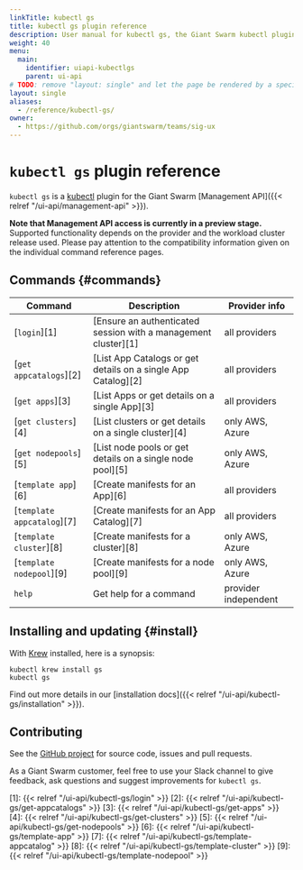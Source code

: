 ```yaml
---
linkTitle: kubectl gs
title: kubectl gs plugin reference
description: User manual for kubectl gs, the Giant Swarm kubectl plugin.
weight: 40
menu:
  main:
    identifier: uiapi-kubectlgs
    parent: ui-api
# TODO: remove "layout: single" and let the page be rendered by a specific section template.
layout: single
aliases:
  - /reference/kubectl-gs/
owner:
  - https://github.com/orgs/giantswarm/teams/sig-ux
---
```


# `kubectl gs` plugin reference

`kubectl gs` is a [kubectl](https://kubernetes.io/docs/reference/kubectl/kubectl/) plugin for the Giant Swarm [Management API]({{< relref "/ui-api/management-api" >}}).

**Note that Management API access is currently in a preview stage.** Supported functionality depends on the provider and the workload cluster release used. Please pay attention to the compatibility information given on the individual command reference pages.

## Commands {#commands}

| Command                    | Description                                                    | Provider info        |
| -------------------------- | -------------------------------------------------------------- | -------------------- |
| [`login`][1]               | [Ensure an authenticated session with a management cluster][1] | all providers        |
| [`get appcatalogs`][2]     | [List App Catalogs or get details on a single App Catalog][2]  | all providers      |
| [`get apps`][3]            | [List Apps or get details on a single App][3]                  | all providers      |
| [`get clusters`][4]        | [List clusters or get details on a single cluster][4]          | only AWS, Azure      |
| [`get nodepools`][5]       | [List node pools or get details on a single node pool][5]      | only AWS, Azure      |
| [`template app`][6]        | [Create manifests for an App][6]                               | all providers        |
| [`template appcatalog`][7] | [Create manifests for an App Catalog][7]                       | all providers        |
| [`template cluster`][8]    | [Create manifests for a cluster][8]                            | only AWS, Azure      |
| [`template nodepool`][9]   | [Create manifests for a node pool][9]                          | only AWS, Azure      |
| `help`                     | Get help for a command                                         | provider independent |

## Installing and updating {#install}

With [Krew](https://krew.sigs.k8s.io/) installed, here is a synopsis:

```nohighlight
kubectl krew install gs
kubectl gs
```

Find out more details in our [installation docs]({{< relref "/ui-api/kubectl-gs/installation" >}}).

## Contributing

See the [GitHub project](https://github.com/giantswarm/kubectl-gs) for source code, issues and pull requests.

As a Giant Swarm customer, feel free to use your Slack channel to give feedback, ask questions and suggest improvements for `kubectl gs`.

[1]: {{< relref "/ui-api/kubectl-gs/login" >}}
[2]: {{< relref "/ui-api/kubectl-gs/get-appcatalogs" >}}
[3]: {{< relref "/ui-api/kubectl-gs/get-apps" >}}
[4]: {{< relref "/ui-api/kubectl-gs/get-clusters" >}}
[5]: {{< relref "/ui-api/kubectl-gs/get-nodepools" >}}
[6]: {{< relref "/ui-api/kubectl-gs/template-app" >}}
[7]: {{< relref "/ui-api/kubectl-gs/template-appcatalog" >}}
[8]: {{< relref "/ui-api/kubectl-gs/template-cluster" >}}
[9]: {{< relref "/ui-api/kubectl-gs/template-nodepool" >}}
